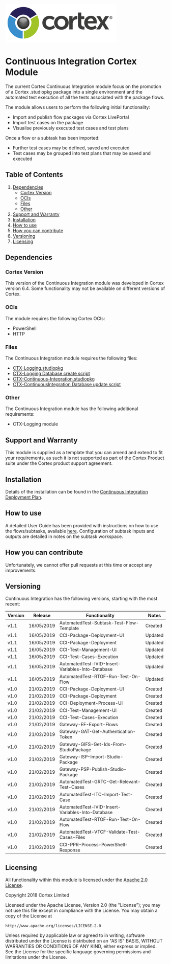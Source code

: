 
<a href="https://www.cortex-ia.co.uk/" target="_blank"><img src="https://github.com/CortexIATest/CTXImages/blob/master/Cortex-350-120.png" alt="Welcome to Cortex!" width="350" height="120" border="0"></a>

# Continuous Integration Cortex Module
The current Cortex Continuous Integration module focus on the promotion of a Cortex .studiopkg package into a single environment and the automated test execution of all the tests associated with the package flows. 

The module allows users to perform the following initial functionality:
* Import and publish flow packages via Cortex LivePortal
* Import test cases on the package
* Visualise previously executed test cases and test plans

Once a flow or a subtask has been imported:
* Further test cases may be defined, saved and executed
* Test cases may be grouped into test plans that may be saved and executed


## Table of Contents
1) [Dependencies](#dependencies)
    * [Cortex Version](#cortex-version)
    * [OCIs](#ocis)
    * [Files](#files)
    * [Other](#other)
1) [Support and Warranty](#support-and-warranty)
2) [Installation](#installation)
3) [How to use](#how-to-use)
4) [How you can contribute](#how-you-can-contribute)
5) [Versioning](#versioning)
6) [Licensing](#licensing)


## Dependencies
### Cortex Version
This version of the Continuous Integration module was developed in Cortex version 6.4. Some functionality may not be available on different versions of Cortex.

### OCIs
The  module requires the following Cortex OCIs:
* PowerShell
* HTTP

### Files
The Continuous Integration module requires the following files:
* [CTX-Logging.studiopkg](https://github.com/CortexIntelligentAutomation/CTX-Logging/releases/download/v1.0/CTX-Logging.studiopkg)
* [CTX-Logging Database create script](https://github.com/CortexIntelligentAutomation/CTX-Logging/releases/download/v1.0/Cortex-Logging-Install.sql)
* [CTX-Continuous-Integration.studiopkg](https://github.com/CortexIntelligentAutomation/CTX-Continuous-Integration/releases/download/v1.1/CTX-ContinuousIntegration.studiopkg)
* [CTX-ContinuousIntegration Database update script](https://github.com/CortexIntelligentAutomation/CTX-Continuous-Integration/releases/download/v1.1/Cortex-ContinuousIntegration-Install.sql)

### Other
The Continuous Integration module has the following additional requirements:
* CTX-Logging module

## Support and Warranty 
This module is supplied as a template that you can amend and extend to fit your requirements, as such it is not supported as part of the Cortex Product suite under the Cortex product support agreement.

## Installation
Details of the installation can be found in the [Continuous Integration Deployment Plan](https://github.com/CortexIntelligentAutomation/CTX-Continuous-Integration/blob/master/CTX-Continuous-Integration%20-%20Deployment%20Plan.pdf).
## How to use
A detailed User Guide has been provided with instructions on how to use the flows/subtasks, available [here](https://github.com/CortexIntelligentAutomation/CTX-Continuous-Integration/blob/master/CTX-Continuous-Integration%20-%20User%20Guide.pdf). Configuration of subtask inputs and outputs are detailed in notes on the subtask workspace.

## How you can contribute
Unfortunately, we cannot offer pull requests at this time or accept any improvements.

## Versioning
Continuous Integration has the following versions, starting with the most recent:

Version | Release | Functionality | Notes
------------ | ------------- | ----------- | -----------
v1.1 | 16/05/2019 | AutomatedTest-Subtask-Test-Flow-Template | Created
v1.1 | 16/05/2019 | CCI-Package-Deployment-UI | Updated
v1.1 | 16/05/2019 | CCI-Package-Deployment | Updated
v1.1 | 16/05/2019 | CCI-Test-Management-UI | Updated
v1.1 | 16/05/2019 | CCI-Test-Cases-Execution | Updated
v1.1 | 16/05/2019 | AutomatedTest-IVID-Insert-Variables-Into-Database | Updated
v1.1 | 16/05/2019 | AutomatedTest-RTOF-Run-Test-On-Flow | Updated
v1.0 | 21/02/2019 | CCI-Package-Deployment-UI | Created 
v1.0 | 21/02/2019 | CCI-Package-Deployment | Created 
v1.0 | 21/02/2019 | CCI-Deployment-Process-UI | Created 
v1.0 | 21/02/2019 | CCI-Test-Management-UI | Created 
v1.0 | 21/02/2019 | CCI-Test-Cases-Execution | Created 
v1.0 | 21/02/2019 | Gateway-EF-Export-Flows | Created 
v1.0 | 21/02/2019 | Gateway-GAT-Get-Authentication-Token | Created 
v1.0 | 21/02/2019 | Gateway-GIFS-Get-Ids-From-StudioPackage | Created 
v1.0 | 21/02/2019 | Gateway-ISP-Import-Studio-Package | Created 
v1.0 | 21/02/2019 | Gateway-PSP-Publish-Studio-Package | Created 
v1.0 | 21/02/2019 | AutomatedTest-GRTC-Get-Relevant-Test-Cases | Created 
v1.0 | 21/02/2019 | AutomatedTest-ITC-Import-Test-Case | Created 
v1.0 | 21/02/2019 | AutomatedTest-IVID-Insert-Variables-Into-Database | Created 
v1.0 | 21/02/2019 | AutomatedTest-RTOF-Run-Test-On-Flow | Created 
v1.0 | 21/02/2019 | AutomatedTest-VTCF-Validate-Test-Cases-Files | Created 
v1.0 | 21/02/2019 | CCI-PPR-Process-PowerShell-Response | Created 

## Licensing
All functionality within this module is licensed under the [Apache 2.0 License](https://www.apache.org/licenses/LICENSE-2.0).

Copyright 2018 Cortex Limited

Licensed under the Apache License, Version 2.0 (the "License");
you may not use this file except in compliance with the License.
You may obtain a copy of the License at

    http://www.apache.org/licenses/LICENSE-2.0

Unless required by applicable law or agreed to in writing, software
distributed under the License is distributed on an "AS IS" BASIS,
WITHOUT WARRANTIES OR CONDITIONS OF ANY KIND, either express or implied.
See the License for the specific language governing permissions and
limitations under the License.


